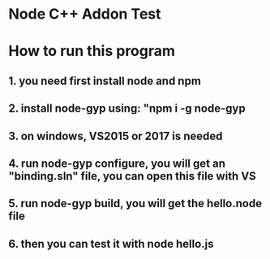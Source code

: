 # Node C++ Addon Test

# How to run this program 

## 1. you need first install node and npm 

## 2. install node-gyp using: "npm i -g node-gyp

## 3. on windows, VS2015 or 2017 is needed

## 4. run node-gyp configure, you will get an "binding.sln" file, you can open this file with VS 

## 5. run node-gyp build, you will get the hello.node file 

## 6. then you can test it with node hello.js
